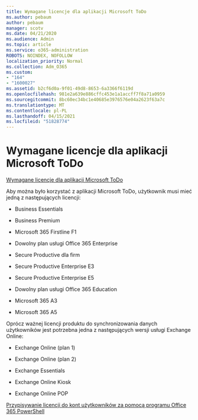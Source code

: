 ```yaml
---
title: Wymagane licencje dla aplikacji Microsoft ToDo
ms.author: pebaum
author: pebaum
manager: scotv
ms.date: 04/21/2020
ms.audience: Admin
ms.topic: article
ms.service: o365-administration
ROBOTS: NOINDEX, NOFOLLOW
localization_priority: Normal
ms.collection: Adm_O365
ms.custom:
- "164"
- "1600027"
ms.assetid: b2cf6d0a-9f01-49d8-8653-6a3366f6119d
ms.openlocfilehash: 981e2a639e886cffc453e1a1accff7f8a71a0959
ms.sourcegitcommit: 8bc60ec34bc1e40685e3976576e04a2623f63a7c
ms.translationtype: MT
ms.contentlocale: pl-PL
ms.lasthandoff: 04/15/2021
ms.locfileid: "51828774"
---
```

# <a name="required-licenses-for-microsoft-todo"></a>Wymagane licencje dla aplikacji Microsoft ToDo

[Wymagane licencje dla aplikacji Microsoft ToDo](https://support.office.com/article/381e9d1b-c500-49b5-973e-890fd86528d7.aspx)
  
Aby można było korzystać z aplikacji Microsoft ToDo, użytkownik musi mieć jedną z następujących licencji:
  
- Business Essentials

- Business Premium

- Microsoft 365 Firstline F1

- Dowolny plan usługi Office 365 Enterprise

- Secure Productive dla firm

- Secure Productive Enterprise E3

- Secure Productive Enterprise E5

- Dowolny plan usługi Office 365 Education

- Microsoft 365 A3

- Microsoft 365 A5

Oprócz ważnej licencji produktu do synchronizowania danych użytkowników jest potrzebna jedna z następujących wersji usługi Exchange Online:
  
- Exchange Online (plan 1)

- Exchange Online (plan 2)

- Exchange Essentials

- Exchange Online Kiosk

- Exchange Online POP

[Przypisywanie licencji do kont użytkowników za pomocą programu Office 365 PowerShell](https://docs.microsoft.com/office365/enterprise/powershell/assign-licenses-to-user-accounts-with-office-365-powershell )
  